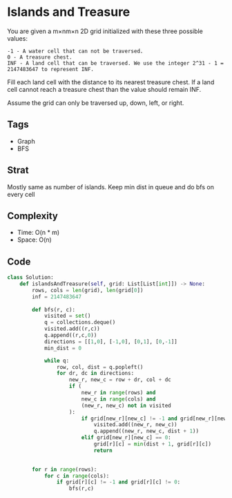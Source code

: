 # Islands and Treasure

You are given a m×nm×n 2D grid initialized with these three possible values:

    -1 - A water cell that can not be traversed.
    0 - A treasure chest.
    INF - A land cell that can be traversed. We use the integer 2^31 - 1 = 2147483647 to represent INF.

Fill each land cell with the distance to its nearest treasure chest. If a land cell cannot reach a treasure chest than the value should remain INF.

Assume the grid can only be traversed up, down, left, or right.

## Tags
- Graph
- BFS

## Strat
Mostly same as number of islands. Keep min dist in queue and do bfs on every cell

## Complexity

- Time: O(n * m)
- Space: O(n)

## Code

```python
class Solution:
    def islandsAndTreasure(self, grid: List[List[int]]) -> None:
        rows, cols = len(grid), len(grid[0])
        inf = 2147483647
        
        def bfs(r, c):
            visited = set()
            q = collections.deque()
            visited.add((r,c))
            q.append((r,c,0))
            directions = [[1,0], [-1,0], [0,1], [0,-1]]
            min_dist = 0

            while q:
                row, col, dist = q.popleft()
                for dr, dc in directions:
                    new_r, new_c = row + dr, col + dc
                    if (
                        new_r in range(rows) and
                        new_c in range(cols) and
                        (new_r, new_c) not in visited
                    ):
                        if grid[new_r][new_c] != -1 and grid[new_r][new_c] != 0:
                            visited.add((new_r, new_c))
                            q.append((new_r, new_c, dist + 1))
                        elif grid[new_r][new_c] == 0:
                            grid[r][c] = min(dist + 1, grid[r][c])
                            return
                            

        for r in range(rows):
            for c in range(cols):
                if grid[r][c] != -1 and grid[r][c] != 0:
                    bfs(r,c)
    
```